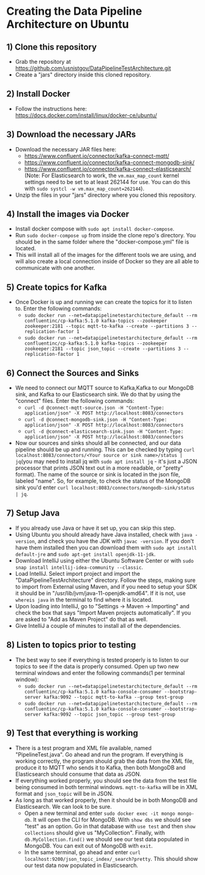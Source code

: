 # Creating the Data Pipeline Architecture on Ubuntu

## 1) Clone this repository
- Grab the repository at https://github.com/usnistgov/DataPipelineTestArchitecture.git
- Create a "jars" directory inside this cloned repository.

## 2) Install Docker
- Follow the instructions here: https://docs.docker.com/install/linux/docker-ce/ubuntu/

## 3) Download the necessary JARs
- Download the necessary JAR files here:
    - https://www.confluent.io/connector/kafka-connect-mqtt/
    - https://www.confluent.io/connector/kafka-connect-mongodb-sink/
    - https://www.confluent.io/connector/kafka-connect-elasticsearch/ (Note: For Elasticsearch to work, the `vm.max_map_count` kernel settings need to be set to at least 262144 for use. You can do this with `sudo systcl -w vm.max_map_count=262144`).
 - Unzip the files in your "jars" directory where you cloned this repository.

## 4) Install the images via Docker
- Install docker compose with `sudo apt install docker-compose`.
- Run `sudo docker-compose up` from inside the clone repo's directory. You should be in the same folder where the "docker-compose.yml" file is located.
- This will install all of the images for the different tools we are using, and will also create a local connection inside of Docker so they are all able to communicate with one another.

## 5) Create topics for Kafka
- Once Docker is up and running we can create the topics for it to listen to. Enter the following commands:
  - `sudo docker run --net=datapipelinetestarchitecture_default --rm confluentinc/cp-kafka:5.1.0 kafka-topics --zookeeper zookeeper:2181 --topic mqtt-to-kafka --create --partitions 3 --replication-factor 1`
  - `sudo docker run --net=datapipelinetestarchitecture_default --rm confluentinc/cp-kafka:5.1.0 kafka-topics --zookeeper zookeeper:2181 --topic json_topic --create --partitions 3 --replication-factor 1`

## 6) Connect the Sources and Sinks
- We need to connect our MQTT source to Kafka,Kafka to our MongoDB sink, and Kafka to our Elasticsearch sink. We do that by using the "connect" files. Enter the following commands:
  - `curl -d @connect-mqtt-source.json -H "Content-Type: application/json" -X POST http://localhost:8083/connectors` 
  - `curl -d @connect-mongodb-sink.json -H "Content-Type: application/json" -X POST http://localhost:8083/connectors`
  - `curl -d @connect-elasticsearch-sink.json -H "Content-Type: application/json" -X POST http://localhost:8083/connectors`
- Now our sources and sinks should all be connected, and our data pipeline should be up and running. This can be checked by typing `curl localhost:8083/connectors/<Your source or sink name>/status | jq`(you may need to install jq with `sudo apt install jq` - it's just a JSON processor that prints JSON text out in a more readable, or "pretty" format). The name of the source or sink is located in the json file, labeled "name". So, for example, to check the status of the MongoDB sink you'd enter `curl localhost:8083/connectors/mongodb-sink/status | jq`.

## 7) Setup Java
- If you already use Java or have it set up, you can skip this step.
- Using Ubuntu you should already have Java installed, check with `java -version`, and check you have the JDK with `javac -version`. If you don't have them installed then you can download them with `sudo apt install default-jre` and `sudo apt-get install openjdk-11-jdk`.
- Download IntelliJ using either the Ubuntu Software Center or with `sudo snap install intellij-idea-community --classic`.
- Load IntelliJ. Select import project and import the "DataPipelineTestArchitecture" directory. Follow the steps, making sure to import from External using Maven, and if you need to setup your SDK it should be in "/usr/lib/jvm/java-11-openjdk-amd64". If it is not, use `whereis java` in the terminal to find where it is located.
- Upon loading into IntelliJ, go to "Settings -> Maven -> Importing" and check the box that says "Import Maven projects automatically". If you are asked to "Add as Maven Project" do that as well.
- Give IntelliJ a couple of minutes to install all of the dependencies.

## 8) Listen to topics prior to testing
- The best way to see if everything is tested properly is to listen to our topics to see if the data is properly consumed. Open up two new terminal windows and enter the following commands(1 per terminal window):
  - `sudo docker run --net=datapipelinetestarchitecture_default --rm confluentinc/cp-kafka:5.1.0 kafka-console-consumer --bootstrap-server kafka:9092 --topic mqtt-to-kafka --group test-group`
  - `sudo docker run --net=datapipelinetestarchitecture_default --rm confluentinc/cp-kafka:5.1.0 kafka-console-consumer --bootstrap-server kafka:9092 --topic json_topic --group test-group`

## 9) Test that everything is working
- There is a test program and XML file available, named "PipelineTest.java". Go ahead and run the program. If everything is working correctly, the program should grab the data from the XML file, produce it to MQTT who sends it to Kafka, then both MongoDB and Elasticsearch should consume that data as JSON.
- If everything worked properly, you should see the data from the test file being consumed in both terminal windows. `mqtt-to-kafka` will be in XML format and `json_topic` will be in JSON.
- As long as that worked properly, then it should be in both MongoDB and Elasticsearch. We can look to be sure.
  - Open a new terminal and enter `sudo docker exec -it mongo mongo-db`. It will open the CLI for MongoDB. With `show dbs` we should see "test" as an option. Go in that database with `use test` and then `show collections` should give us "MyCollection". Finally, with `db.MyCollection.find()` we should see our test data populated in MongoDB. You can exit out of MongoDB with `exit`.
  - In the same terminal, go ahead and enter `curl localhost:9200/json_topic_index/_search?pretty`. This should show our test data now populated in Elasticsearch.
